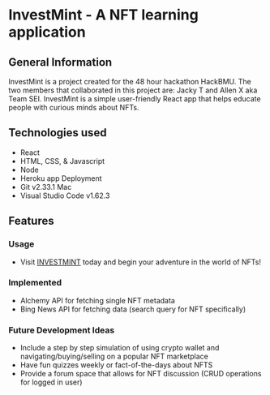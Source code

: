 # InvestMint - A NFT learning application

## General Information
InvestMint is a project created for the 48 hour hackathon HackBMU. The two members that collaborated in this project are: Jacky T and Allen X aka Team SEI. InvestMint is a simple user-friendly React app that helps educate people with curious minds about NFTs.

## Technologies used
* React
* HTML, CSS, & Javascript
* Node
* Heroku app Deployment
* Git v2.33.1 Mac
* Visual Studio Code v1.62.3

## Features
### Usage
* Visit [INVESTMINT](https://invest-mint.herokuapp.com/) today and begin your adventure in the world of NFTs!

### Implemented
* Alchemy API for fetching single NFT metadata
* Bing News API for fetching data (search query for NFT specifically)

### Future Development Ideas
* Include a step by step simulation of using crypto wallet and navigating/buying/selling on a popular NFT marketplace
* Have fun quizzes weekly or fact-of-the-days about NFTS
* Provide a forum space that allows for NFT discussion (CRUD operations for logged in user) 




